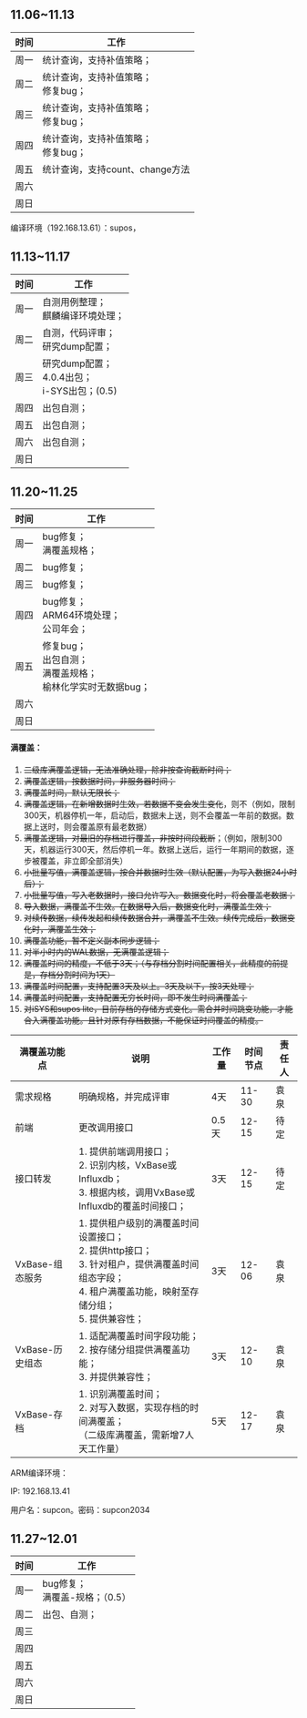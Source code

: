## 11.06~11.13

| 时间 | 工作                                    |
| :--- | --------------------------------------- |
| 周一 | 统计查询，支持补值策略；                |
| 周二 | 统计查询，支持补值策略；<br />修复bug； |
| 周三 | 统计查询，支持补值策略；<br />修复bug； |
| 周四 | 统计查询，支持补值策略；<br />修复bug； |
| 周五 | 统计查询，支持count、change方法         |
| 周六 |                                         |
| 周日 |                                         |

编译环境（192.168.13.61）：supos，		

## 11.13~11.17

| 时间 | 工作                                                  |
| :--- | ----------------------------------------------------- |
| 周一 | 自测用例整理；<br />麒麟编译环境处理；                |
| 周二 | 自测，代码评审；<br />研究dump配置；                  |
| 周三 | 研究dump配置；<br />4.0.4出包；<br />i-SYS出包；(0.5) |
| 周四 | 出包自测；                                            |
| 周五 | 出包自测；                                            |
| 周六 | 出包自测；                                            |
| 周日 |                                                       |

## 11.20~11.25

| 时间 | 工作                                                                     |
| :--- | ------------------------------------------------------------------------ |
| 周一 | bug修复；<br />满覆盖规格；                                              |
| 周二 | bug修复；                                                                |
| 周三 | bug修复；                                                                |
| 周四 | bug修复；<br />ARM64环境处理；<br />公司年会；                           |
| 周五 | 修复bug；<br />出包自测；<br />满覆盖规格；<br />榆林化学实时无数据bug； |
| 周六 |                                                                          |
| 周日 |                                                                          |

#### 满覆盖：

1. ~~二级库满覆盖逻辑，无法准确处理，除非按查询截断时间；~~
2. ~~满覆盖逻辑，按数据时间，非服务器时间；~~
3. ~~满覆盖时间，默认无限长；~~
4. ~~满覆盖逻辑，在新增数据时生效，若数据不变会发生变化~~，则不（例如，限制300天，机器停机一年，启动后，数据未上送，则不会覆盖一年前的数据。数据上送时，则会覆盖原有最老数据）
5. ~~满覆盖逻辑，对最旧的存档进行覆盖，非按时间段截断~~；（例如，限制300天，机器运行300天，然后停机一年。数据上送后，运行一年期间的数据，逐步被覆盖，非立即全部消失）
6. ~~小批量写值，满覆盖逻辑，按合并数据时生效（默认配置，为写入数据24小时后）；~~
7. ~~小批量写值，写入老数据时，接口允许写入。数据变化时，将会覆盖老数据；~~
8. ~~导入数据，满覆盖不生效。在数据导入后，数据变化时，满覆盖生效；~~
9. ~~对续传数据，续传发起和续传数据合并，满覆盖不生效。续传完成后，数据变化时，满覆盖生效；~~
10. ~~满覆盖功能，暂不定义副本同步逻辑；~~
11. ~~对半小时内的WAL数据，无满覆盖逻辑；~~
12. ~~满覆盖时间的精度，不低于3天；（与存档分割时间配置相关，此精度的前提是，存档分割时间为1天）~~
13. ~~满覆盖时间配置，支持配置3天及以上。3天及以下，按3天处理；~~
14. ~~满覆盖时间配置，支持配置无穷长时间，即不发生时间满覆盖；~~
15. ~~对iSYS和supos lite，目前存档的存储方式变化。需合并时间跳变功能，才能合入满覆盖功能。且针对原有存档数据，不能保证时间覆盖的精度。~~

| 满覆盖功能点    | 说明                                                                                                                                                                  | 工作量 | 时间节点 | 责任人 |
| --------------- | --------------------------------------------------------------------------------------------------------------------------------------------------------------------- | ------ | -------- | ------ |
| 需求规格        | 明确规格，并完成评审                                                                                                                                                  | 4天    | 11-30    | 袁泉   |
| 前端            | 更改调用接口                                                                                                                                                          | 0.5天  | 12-15    | 待定   |
| 接口转发        | 1. 提供前端调用接口；<br />2. 识别内核，VxBase或Influxdb；<br />3. 根据内核，调用VxBase或Influxdb的覆盖时间接口；                                                     | 3天    | 12-15    | 待定   |
| VxBase-组态服务 | 1. 提供租户级别的满覆盖时间设置接口；<br />2. 提供http接口；<br />3. 针对租户，提供满覆盖时间组态字段；<br />4. 租户满覆盖功能，映射至存储分组；<br />5. 提供兼容性； | 3天    | 12-06    | 袁泉   |
| VxBase-历史组态 | 1. 适配满覆盖时间字段功能；<br />2. 按存储分组提供满覆盖功能；<br />3. 并提供兼容性；                                                                                 | 3天    | 12-10    | 袁泉   |
| VxBase-存档     | 1. 识别满覆盖时间；<br />2. 对写入数据，实现存档的时间满覆盖；<br />（二级库满覆盖，需新增7人天工作量）                                                               | 5天    | 12-17    | 袁泉   |

ARM编译环境：

IP: 192.168.13.41

用户名：supcon。密码：supcon2034

## 11.27~12.01

| 时间 | 工作                                |
| :--- | ----------------------------------- |
| 周一 | bug修复；<br />满覆盖-规格；（0.5） |
| 周二 | 出包、自测；                        |
| 周三 |                                     |
| 周四 |                                     |
| 周五 |                                     |
| 周六 |                                     |
| 周日 |                                     |
